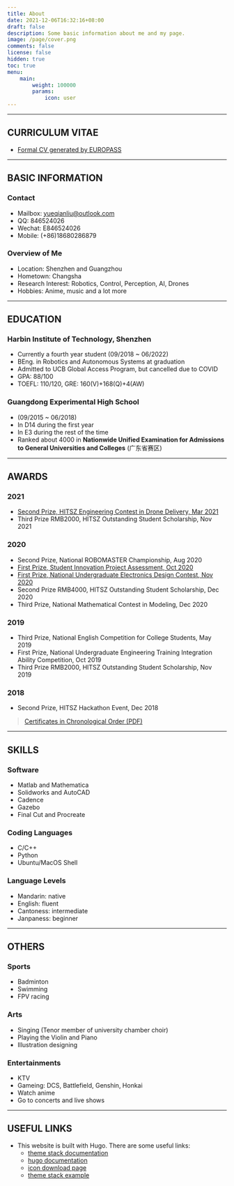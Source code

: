 ```yaml
---
title: About
date: 2021-12-06T16:32:16+08:00
draft: false
description: Some basic information about me and my page.
image: /page/cover.png
comments: false
license: false
hidden: true
toc: true
menu:
    main:
        weight: 100000
        params:
            icon: user
---
```


---
## CURRICULUM VITAE
* [Formal CV generated by EUROPASS](https://1drv.ms/b/s!AtUoQjeuHMpihNhMiu_ai0YMZUTaCw?e=kcw1wC)

---
## BASIC INFORMATION

### Contact
* Mailbox: yueqianliu@outlook.com
* QQ: 846524026
* Wechat: E846524026
* Mobile: (+86)18680286879

### Overview of Me
* Location: Shenzhen and Guangzhou
* Hometown: Changsha
* Research Interest: Robotics, Control, Perception, AI, Drones
* Hobbies: Anime, music and a lot more

---
## EDUCATION

### Harbin Institute of Technology, Shenzhen
* Currently a fourth year student (09/2018 ~ 06/2022)
* BEng. in Robotics and Autonomous Systems at graduation
* Admitted to UCB Global Access Program, but cancelled due to COVID
* GPA: 88/100
* TOEFL: 110/120, GRE: 160(V)+168(Q)+4(AW)

### Guangdong Experimental High School
* (09/2015 ~ 06/2018)
* In D14 during the first year
* In E3 during the rest of the time
* Ranked about 4000 in **Nationwide Unified Examination for Admissions to General Universities and Colleges** (广东省赛区)

---
## AWARDS
### 2021
* [Second Prize, HITSZ Engineering Contest in Drone Delivery, Mar 2021](/p/autonomous-delivery-drone)
* Third Prize RMB2000, HITSZ Outstanding Student Scholarship, Nov 2021
### 2020
* Second Prize, National ROBOMASTER Championship, Aug 2020
* [First Prize, Student Innovation Project Assessment, Oct 2020](/p/a-3-rotor-vtol-uav/)
* [First Prize, National Undergraduate Electronics Design Contest, Nov 2020](https://www.bilibili.com/video/BV1Zv4y1o7aJ)
* Second Prize RMB4000, HITSZ Outstanding Student Scholarship, Dec 2020
* Third Prize, National Mathematical Contest in Modeling, Dec 2020
### 2019
* Third Prize, National English Competition for College Students, May 2019
* First Prize, National Undergraduate Engineering Training Integration Ability Competition, Oct 2019
* Third Prize RMB2000, HITSZ Outstanding Student Scholarship, Nov 2019
### 2018
* Second Prize, HITSZ Hackathon Event, Dec 2018

> [Certificates in Chronological Order (PDF)](https://1drv.ms/b/s!AtUoQjeuHMpig74s74hvZU29JQ9rXQ?e=F2Xzlf)

---
## SKILLS
### Software
* Matlab and Mathematica
* Solidworks and AutoCAD
* Cadence
* Gazebo
* Final Cut and Procreate
### Coding Languages
* C/C++
* Python
* Ubuntu/MacOS Shell
### Language Levels
* Mandarin: native
* English: fluent
* Cantoness: intermediate
* Janpaness: beginner

---
## OTHERS
### Sports
* Badminton
* Swimming
* FPV racing
### Arts
* Singing (Tenor member of university chamber choir)
* Playing the Violin and Piano
* Illustration designing
### Entertainments
* KTV
* Gameing: DCS, Battlefield, Genshin, Honkai
* Watch anime
* Go to concerts and live shows

---
## USEFUL LINKS
* This website is built with Hugo. There are some useful links:
    * [theme stack documentation](https://docs.stack.jimmycai.com/zh/configuration/)
    * [hugo documentation](https://gohugo.io/content-management/organization/)
    * [icon download page](https://www.iconfont.cn/)
    * [theme stack example](https://demo.stack.jimmycai.com/)